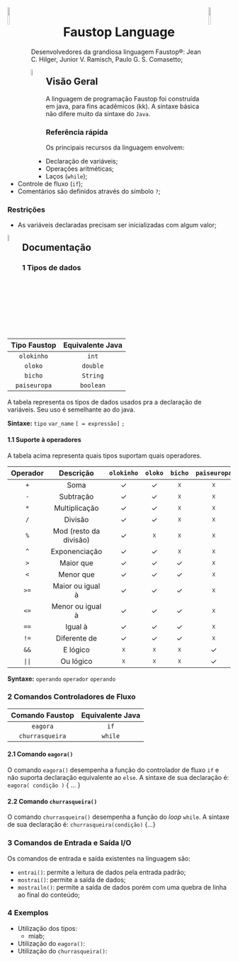<img src="https://pbs.twimg.com/media/CmeE6ZNW8AAGXX-.png" height="10%" width="10%" align="left">
<img src="https://pbs.twimg.com/media/CmeE6ZNW8AAGXX-.png" height="10%" width="10%" align="right">
<h1 align="center">Faustop Language</h1>


 Desenvolvedores da grandiosa linguagem Faustop®: Jean C. Hilger, Junior V. Ramisch, Paulo G. S. Comasetto;
 <br>


<img src="https://pbs.twimg.com/media/CmeE6gdXgAA55wU.png" height="6%" width="6%" align="left">

<h2>Visão Geral</h2>

A linguagem de programação Faustop foi construída em java, para fins acadêmicos (kk). A sintaxe básica não difere muito da sintaxe do `Java`.


### Referência rápida
Os principais recursos da linguagem envolvem:
 - Declaração de variáveis;
 - Operações aritméticas;
 - Laços (`while`);
 - Controle de fluxo (`if`);
 - Comentários são definidos através do símbolo `?`;

### Restrições
 - As variáveis declaradas precisam ser inicializadas com algum valor;
<img src="https://pbs.twimg.com/media/CmeE6gdXgAA55wU.png" height="6%" width="6%" align="left">
<h2>Documentação</h2>

### 1 Tipos de dados
| Tipo Faustop        | Equivalente Java      |
|:-------------------:|:---------------------:|
| `olokinho`          | `int`                 |
| `oloko`             | `double`              |
| `bicho`             | `String`              |
| `paiseuropa`        | `boolean`             |

A tabela representa os tipos de dados usados pra a declaração de variáveis. Seu uso é semelhante ao do java.

**Sintaxe:** `tipo` `var_name` `[ = expressão]` `;`

#### 1.1 Suporte à operadores
A tabela acima representa quais tipos suportam quais operadores.

| Operador | Descrição | `olokinho` | `oloko` | `bicho` | `paiseuropa` |
|:--------:|:--------:|:----------:|:-------:|:-------:|:------------:|
| `+`      | Soma | ✓         | ✓       | ☓       | ☓            |
| `-`      | Subtração | ✓         | ✓       | ☓       | ☓            |
| `*`      | Multiplicação | ✓         | ✓       | ☓       | ☓            |
| `/`      | Divisão | ✓         | ✓       | ☓       | ☓            |
| `%`      | Mod (resto da divisão) | ✓         | ☓        | ☓       | ☓            |
| `^`      | Exponenciação |✓          | ✓        | ☓       | ☓            |
| `>`      | Maior que |✓          | ✓       | ✓       | ☓            |
| `<`      | Menor que | ✓         | ✓       | ✓       | ☓            |
| `>=`     | Maior ou igual à |✓          | ✓       | ✓       | ☓            |
| `<=`     | Menor ou igual à | ✓         | ✓       | ✓       | ☓            |
| `==`     | Igual à | ✓         | ✓       | ✓       | ☓            |
| `!=`     | Diferente de |✓          | ✓       | ✓       | ☓            |
| `&&`     | E lógico |☓           | ☓       | ☓       | ✓            |
| `\|\|`   | Ou lógico | ☓          | ☓       | ☓       | ✓            |

**Syntaxe:** `operando` `operador` `operando`

### 2 Comandos Controladores de Fluxo

| Comando Faustop        | Equivalente Java      |
|:-------------------:|:---------------------:|
| `eagora`            | `if`                 |
| `churrasqueira`     | `while`              |

#### 2.1 Comando `eagora()`
O comando `eagora()` desempenha a função do controlador de fluxo `if` e não suporta declaração equivalente ao `else`. A sintaxe de sua declaração é: `eagora( condição )` { ... }

#### 2.2 Comando `churrasqueira()`
O comando `churrasqueira()` desempenha a função do *loop* `while`. A sintaxe de sua declaração é: `churrasqueira(condição)` {...}

### 3 Comandos de Entrada e Saída I/O
Os comandos de entrada e saída existentes na linguagem são:
- `entrai()`: permite a leitura de dados pela entrada padrão;
- `mostrai()`: permite a saída de dados;
- `mostrailn()`: permite a saída de dados porém com uma quebra de linha ao final do conteúdo;

### 4 Exemplos
 - Utilização dos tipos:
   - miab; 
 - Utilização do `eagora()`:
 - Utilização do `churrasqueira()`:

[fausto1]:http://raw.cdn.cennoticias.com/fda315a7-6083-490e-bf65-74874928ac41
[fausto2]:https://i.pinimg.com/originals/c5/73/00/c573001d39ef51756047e71d75851d67.jpg
[fausto3]:https://encrypted-tbn0.gstatic.com/images?q=tbn:ANd9GcQJqRyGYy6DsCTMI4f9MP7gpSU-dIwDR9-h6AyM9OwI4coiKfoz
[fausto4]:https://i.kym-cdn.com/photos/images/newsfeed/001/181/711/1b1.jpg

[faustoico1]:https://img.ibxk.com.br/2018/2/programas/16005909121631975.png
[faustoico2]:https://pbs.twimg.com/media/CmeE6ZNW8AAGXX-.png
[faustoico3]:https://pbs.twimg.com/media/CmeE6gdXgAA55wU.png
